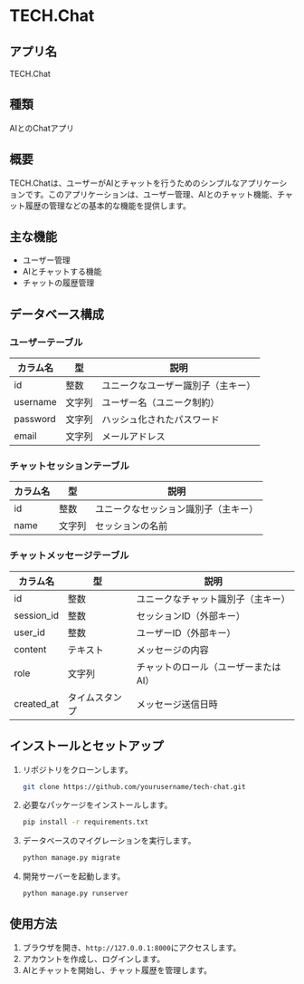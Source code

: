 # TECH.Chat

## アプリ名

TECH.Chat

## 種類

AIとのChatアプリ

## 概要

TECH.Chatは、ユーザーがAIとチャットを行うためのシンプルなアプリケーションです。このアプリケーションは、ユーザー管理、AIとのチャット機能、チャット履歴の管理などの基本的な機能を提供します。

## 主な機能

- ユーザー管理
- AIとチャットする機能
- チャットの履歴管理

## データベース構成

### ユーザーテーブル

| カラム名       | 型           | 説明                      |
| -------------- | ------------ | ------------------------- |
| id             | 整数         | ユニークなユーザー識別子（主キー） |
| username       | 文字列       | ユーザー名（ユニーク制約） |
| password       | 文字列       | ハッシュ化されたパスワード |
| email          | 文字列       | メールアドレス            |

### チャットセッションテーブル

| カラム名       | 型           | 説明                      |
| -------------- | ------------ | ------------------------- |
| id             | 整数         | ユニークなセッション識別子（主キー） |
| name           | 文字列       | セッションの名前          |

### チャットメッセージテーブル

| カラム名       | 型           | 説明                      |
| -------------- | ------------ | ------------------------- |
| id             | 整数         | ユニークなチャット識別子（主キー） |
| session_id     | 整数         | セッションID（外部キー）  |
| user_id        | 整数         | ユーザーID（外部キー）    |
| content        | テキスト     | メッセージの内容          |
| role           | 文字列       | チャットのロール（ユーザーまたはAI） |
| created_at     | タイムスタンプ | メッセージ送信日時       |

## インストールとセットアップ

1. リポジトリをクローンします。

    ```bash
    git clone https://github.com/yourusername/tech-chat.git
    ```

2. 必要なパッケージをインストールします。

    ```bash
    pip install -r requirements.txt
    ```

3. データベースのマイグレーションを実行します。

    ```bash
    python manage.py migrate
    ```

4. 開発サーバーを起動します。

    ```bash
    python manage.py runserver
    ```

## 使用方法

1. ブラウザを開き、`http://127.0.0.1:8000`にアクセスします。
2. アカウントを作成し、ログインします。
3. AIとチャットを開始し、チャット履歴を管理します。
